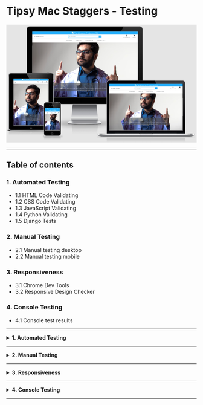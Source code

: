 # **Tipsy Mac Staggers - Testing** #

![Image of site on many screens](/media/readme_images/site_responsive_image.png)

<hr>

## **Table of contents** ##

### **1. Automated Testing** ###

* 1.1 HTML Code Validating
* 1.2 CSS Code Validating 
* 1.3 JavaScript Validating
* 1.4 Python Validating
* 1.5 Django Tests

### **2. Manual Testing** ###

* 2.1 Manual testing desktop
* 2.2 Manual testing mobile

### **3. Responsiveness** ###

* 3.1 Chrome Dev Tools
* 3.2 Responsive Design Checker

### **4. Console Testing** ###

* 4.1 Console test results

<hr>

<details>
<summary><strong>
1. Automated Testing
</strong></summary>
<br>

#### **1.1 HTML Code Validating** ####

* All of the HTML files were tested on the [W3C HTML Markup Validation website](https://validator.w3.org/)<br>
* The results from the test were as follows:<br>

**On all pages warning** 
* On all pages on th site the HTML checker highlights a warning saying an error saying there is a duplicate of the id "user-options" however this is incorrect and can be ignored. This item is showing in the My Account dropdown in the base.html file and also the mobile-top-header.html file. These are the same items however one of them is for the desktop and one is for the mobile. They both have the exact same functionality and are the same item. There is no effect on the functionality of the site and i have noted this here in the readme to note i am aware of it.<br>

![Image of duplicate id page error](/media/readme_images/duplicate_id.png)

**1. Homepage (home/templates/home/index.html)**
* Apart from the warning message at the top of this section all the HTML passes with no errors.

**2. Products logged in and none logged in user(products/templates/products/products.html)**
* Apart from the warning message at the top of this section all the HTML passes with no errors. 

**3. Product details logged in and none logged in user (products/templates/products/product_details.html)**
* The warning message at the top of this section is on this page. 
* There is also 1 other error displaying (Screenshot below) however this is incorrect.

![Image of product details page error](/media/readme_images/product_details_error_p.png)

<br>

![Image of product details page error](/media/readme_images/product_details_error_p_code.png)

* When i check my code i can see there is an opening `<p>` tag on line 160. This error from the HTML checker has been noted here to say i am aware of it but there is a matching `<p>` opening tag to the `</p>` closing tag highlighted here.

![Image of product details page error](/media/readme_images/product_details_error_p_code_2.png)


**4. About us (about_us/templates/about_us/about_us.html)**
* Apart from the warning message at the top of this section all the HTML passes with no errors. 

**5. Covid Info details logged in and none logged in user (covid_numbers/templates/covid_numbers/covid_numbers.html)**
* Apart from the warning message at the top of this section all the HTML passes with no errors. 

**6. Contact us none logged in user (contact_us/templates/contact_us/contact_us.html)**
* Apart from the warning message at the top of this section all the HTML passes with no errors. 

**7. Contact us logged in user (contact_us/templates/contact_us/contact_us.html)**
* The warning message at the top of this section is on this page. 
* At the top of the registered users priority messaging service there is an input box that is disabled. This input field is so when a registered user sends a priority message to the site the admin can tell who the message came from, the same way an email display's who an email is from. 

![Image of contact us page input error](/media/readme_images/disabled_input_field.png)

![Image of placeholder input error](/media/readme_images/placeholder_error.png)

* The HTML checker is saying there is an error as a placeholder can only be used on certain fields. I checked with tutor support when developing this feature and they said the current way this is set is fine. This highlighted error in no way effects the functionality of the site and tutor support helped me to get this feature working. I have highlighted it here in the testing to say i am aware of it. 

**8. Signup (templates/allauth/account/signup.html)**
* Apart from the warning message at the top of this section all the HTML passes with no errors. 

**9. Login (templates/allauth/account/login.html)**
* Apart from the warning message at the top of this section all the HTML passes with no errors. 

**10. Cart (cart/templates/cart/cart.html)**
* Apart from the warning message at the top of this section all the HTML passes with no errors. 

**11. Checkout (checkout/templates/checkout/checkout.html)**
* Apart from the warning message at the top of this section all the HTML passes with no errors. 

**12. Checkout Success (checkout/templates/checkout/checkout_success.html)**
* Apart from the warning message at the top of this section all the HTML passes with no errors. 

**12. User Profile (profiles/templates/profiles/profiles.html)**
* Apart from the warning message at the top of this section all the HTML passes with no errors. 

**13. Password Reset (templates/aullauth/account/password_reset.html)**
* Apart from the warning message at the top of this section all the HTML passes with no errors. 

<hr>

#### **1.2 CSS Code Validating** ####
* The main CSS files were tested on the [W3C CSS  Validation website](https://jigsaw.w3.org/css-validator/)<br>
* The results came back as no errors of any kind showing

![Image of css results](/media/readme_images/css_test_results.png)

<hr>

#### **1.3 JavaScript Code Validating** ####
* The testing for the script.js file was carried out on [JShint.com](https://jshint.com/) The results from the test were as follows:<br>

**1. cart/templates/cart/cart.html**
* Results: The JavaScript at the bottom of this file is passing in JShint with no errors. 

**2. stripe_elements.js file**
* Results: JShint is saying that the code on line 3 `var stripe = Stripe(stripePublicKey);` Stripe (with the capital letter) is undefined. This code however is taken from the Stripe official docs so i have noted this here but the code is correct according to the stripe docs. 

**3. products/templates/products/includes/quantity_input_script.html**
* Results: The JavaScript in this file is passing in JShint with no errors.

**4. templates/base.html**
* Results: The JavaScript in this file is passing in JShint with no errors.

<hr>

#### **1.4 Python Code Validating** ####

* The testing for the python files were carried out on [pep 8 online](http://pep8online.com/) The results from the test were as follows:<br>

* <strong>Results:</strong> All of the python code has passed the pep8 checks. There are however some lines of code that showed up during flake8 testing that have showed up as needing adjusting. Some of these items from Flake8 i have ignored, the reason for each of these can be found below:

1. Main settings.py file - Some of the lines are highlighted as to long, however the code highlighted was created when i created the project and are the set up settings Django created, therefore i will be ignoring these as i did not write them and don't want to adjust them if they were automatically set up this way. 

2. Some of the app files that i didn't do any coding in, for example about_us/admin.py Flake8 is saying `'django.contrib.admin' imported but unused` Again i am aware of these notifications but i have chosen to leave the file as is rather than delete it or have a blank file. 

<hr>

3. Checkout > models.py > line 69<br>

`self.delivery_cost = self.order_total * settings.STANDARD_DELIVERY_PERCENTAGE / 100`

* I have tried to place a pair of parentheses after the = and split this line into 2 lines as you can line break after the parentheses<br>

`self.delivery_cost = (`<br>
&nbsp; &nbsp; &nbsp;`self.order_total * settings.STANDARD_DELIVERY_PERCENTAGE / 100)`

* However that still leaves the line as 80 characters once you allow for the correct indentation therefore i have left it as one single line. It is something i am aware of but leaving this line as one line doesn't effect the functionality of the site so i have noted here int he readme i am aware of it but have left it as it is on one line.<br>

<hr>

4. Products > views.py > line 58<br>

`queries = Q(name__icontains=query) | Q(description__icontains=query)`

* This line of code comes in at greater than 79 characters, i have adjusted the code using a \ to go to a new line, example below:

`queries = Q(name__icontains=query) | \`<br>
&nbsp; &nbsp; &nbsp;`Q(description__icontains=query)`

* This has resolved the line length issue and I have tested the site after this adjustment and the search functionality has not changed and is working as intended. 

<hr>

5. Reviews > forms.py > ModelForm imported but unused

* This is incorrect as the ModelForm is part of my ProductReviewForm code. I have noted it here i am aware of it in Flake but have left it. 

<hr>

6. Products > widgets.py > line 9<br>

`template_name = 'products/custom_widget_templates/custom_clearable_file_input.html'`

* This line of code comes in at greater than 79 characters. As with item 1 on this list i have wrapped the code after the = in parentheses and split it onto 2 lines, example below:

`template_name = (`<br>
&nbsp; &nbsp; &nbsp;`'products/custom_widget_templates/custom_clearable_file_input.html')`

* This has resolved the line length issue and I have tested the site after this adjustment and the search functionality has not changed and is working as intended. 

<hr>

#### **1.5 Django Tests** ####

* I have created automated Django tests in each django app in this project. The tests can be found in the tests.py file in each app. You can run all of the django tests in the terminal all at once by running the command `python3 manage.py test` or you can run the tests app by app. To run a specific app test, about us for example,  you would run the command `python3 manage.py test about_us`

**NOTE:** 

* If you are going to run the Django tests you will need to make an adjustment in the main settings.py file. The current setting for the DATABASE in the settings .py file is currently (Screenshot below)

![Image of databases in settings.py file](/media/readme_images/database_settings.png)

* However if i try and run the tests with that current configuration i get a message in terminal saying `Got an error creating the test database: permission denied to create database`

* I have spoken to tutor support at Code Institute and they said that this may be caused by `DATABASE_URL` being stored as an Environment Variables in my Gitpod. They said i could delete it and it may resolve the testing issue, however that variable is needed for the updating of the postgress database as i am using fixtures files and i use the command `loaddata` to update the postgress database. Tutor support said if the `DATABASE_URL` variable is deleted from my Gitpod Environment Variables then that functionality would cease working. 

* To get the tests running its a simple case of commenting out the if else: block of code like in the screenshot below:

![Image of databases in settings.py file](/media/readme_images/database_settings_2.png)

* and copying and pasting the else part of the code and ensuring correct indentation. The code should look like the code in the screenshot above:

* You can now save the settings.py file, run the tests, and you will see all of them running and the results in terminal, i have around 50 tests written so far. (Screenshot below)

![Image of django test results](/media/readme_images/django_test_results.png)

* My submission deadline for this project is in the next few hours. I would ideally like to spend more time resolving this issue for a better solution however the tutor who was helping me on this said they were unable to think of a solution other than the one listed here and it would be best to just list this in the testing.md document to let the assessor know i am aware of the issue however due to time constraints this is the best solution we could devise with the deadline we have.  

</details>
<hr>

<details>
<summary><strong>
2. Manual Testing
</strong></summary>
<br>

#### **2.1 Manual testing desktop** ####

* All desktop testing was carried out on Chrome, FireFox, Opera and Safari. Results listed below will apply to all browsers unless highlighted as otherwise. 

**1. The Home Page**

* The homepage is rendering correctly on all of the browsers as intended.
* Clicking the In Safe Hands name in the top left brings the user back to the home page
* Clicking the search bar without entering an item to search for brings the user to the all products page and the correct toast displays the message in the top right of the screen. 
* The dropdown menus are all expanding when clicked and showing the correct sub menu options
* I have clicked on every option in the 4x dropdown menus and all the links bring the user to the correctly specified page
* The reviews carousel on the bottom of the page is rendering and cycling through the reviews as is intended. 

**2. The My Account, Profile & Cart**

* When a user clicks on the My Account icon and clicks on the sign up option the correct sign up page is rendering
* I have clicked on sign up and followed the steps to create a new registered user on each browser. All of the accounts were able to be set up correctly as expected on all browsers.  
* When a user clicks on the My Account icon and clicks on the Log in option the correct Log in page rendering
* If a user enterers the incorrect username and/or password the page will reload with a warning message saying <strong>"The username and/or password you specified are not correct"</strong>
* If a user tries to enter just the username or just the password the the login form validation will notify them that all fields are required and they must complete all fields. 
* If a user tries to create an account with an email address that is already in use they will see an error message displayed saying that email address is already associated with another account. 
* Users can click on the forgot my password link and enter their email address to be sent the password reset link. In testing the email with the password reset link and username is sent as expected. This works on all browsers.
* I have been able to log in with the created username and password on all browsers and have been able to log out on every browser. The correct toast confirming login and logout in the top right is also generated.
* After logging in i am able to see the users profile page and order history as expected on all browsers. 

Note!
* On safari the dropdown menu for Country is displaying slightly different than on the other browsers. I have checked the functionality and it is working as normal. The difference is purely aesthetic so i am noting here that i am aware of it

![Image of country dropdown safari](media/readme_images/country_dropdown_safari.png)

* When i click on a past order number on the profile page the order details open and are all displaying correctly. 
* If i click on the cart button when the cart is empty then the correct message saying the shopping cart is empty and the link to go to the store is displaying correctly. 
* If i try and bypass this by typing checkout in the url i correctly get redirected to he products page with the warning toast saying there is nothing in your cart. 

**3. The Products Page**

* The products page is displaying all of the products for sale in the store correctly. As the user adjusts the screen size the layout is adjusting on each browser as expected.  

**4. The Product Details Page**

* All of the product details are displaying correctly as intended on all browsers. 
* When the user clicks the Read Product Reviews the collapsible expands correctly and shows the reviews on each browser. 
* If a user tries to set the quantity to 0 and add it to the cart they will see the validation error informing them the minimum number allowed is 1.
* Users can add items to the cart as expected by selecting the quantity and pressing the add to cart button. 

**5. The Cart Page**

* A user who tries to access the cart with nothing in it will get the message there is nothing in your cart and be given the option to click and be redirected back to the store
* Once the user has an item in the cart they can adjust the quantity and update the cart. The cart on all browsers reflects the update correctly
* If a user presses the remove button the item is removed from the cart
* If the user clicks on the secure checkout button the user will be brought to the checkout page 

**6. The Checkout Page**

* The checkout page is rendering correctly and the logged in users delivery address is automatically populating on all browsers.<br>

Note!

* Again on safari the dropdown menu for Country is displaying slightly different than on the other browsers. I have checked the functionality and it is working as normal. The difference is purely aesthetic so i am noting here that i am aware of it

![Image of country dropdown safari](media/readme_images/country_dropdown_safari_2.png)

* I have placed an order on each browser and the order has gone through successfully using the Stripe test card details. 

**7. The Order Confirmation Page**

* After placing an order the order confirmation page is generated and rendered correctly with all of the order details displayed as they should. 

**8. About Us Page**

* The about us page is rendering as expected on all browsers with no issues or errors. It adjusts it structure as the page size is adjusted on smaller devices. 

**9. Covid Data Page**
* When a none logged in user comes to this page they will see the message informing them the data is only available to registered users. 
* Once logged in the covid data that was behind a registered users wall is now rendering correctly on each browser. I have used this feature to drill down into the various types of information available and it is all working as intended. 

**10. Contact Us Page**
* When a none logged in user goes to the contact us page the page is displaying as it should for a none logged in user. The message about the priority message service being only available to logged in users is displaying correctly. 
* When a logged in user goes to the contact us page the contact us form is rendering as expected on all browsers. 

Error Detected!
* When a logged in user goes to the contact us page on Firefox, the username field that automatically generates the username has a grey background, this is only happening on Firefox and not on the other browsers (Screenshot below:)   

![Image of contact us form greyed out](media/readme_images/firefox_contact_us_field.png)

I have resolved this with the following css:<br><br>
`.user-input-display {`<br>
  `background: transparent;`<br>
`}`

* The user input field now has a white background like the rest of the browsers. 

* I have tested sending a message via the priority email messaging service on the contact us page and the message successfully goes through and is appearing in the Django admin panel as expected. 

<hr>

#### **2.1 Manual testing mobile** ####
<br>

* To reduce repetition of the desktop results, for the mobile testing i have just highlighted the different functionalities that mobile users may experience while using the site on a mobile device. I have carried out all of the exact same manual tests on mobile devices as i did on the desktop however unless highlighted below, readers of this document can know i experienced the exact same outcomes on mobile devices as i did on desktop.  

Mobile testing was carried out on the following devices:<br>
1. iPhone 6/7/8 (Via Chrome Dev Tools)
2. iPad (Via Chrome Dev Tools)
3. Huawei P20 lite
4. Huawei P smart
5. Chuwi h9 pro tablet 

All mobile testing was carried out on Chrome, FireFox, Opera and Brave browsers.

Error Found - Several Pages:
* On some of the pages on the site (Login, Sign up, Products, About us page image) the content of that page was sitting right at the very bottom of the screen on tablet devices when the tablet was held horizontally. Items such as buttons, text and images were touching the very bottom of the tablet screen which doesn't give a good user experience and it made the pages look poor.  

Solution:
On pages where i have encountered this issue i have added a `<br>` element at the very bottom of the code on each of the pages. Now when i reload the page there is an extra row of whitespace at he bottom which has rectified the issue. 

**1. The Home Page**

* Apart from the issue highlighted above all tests on mobile devices returned the same results as the desktop results listed above. The page is functioning normally and as intended on mobile devices. 

**2. The My Account, Profile & Cart**

* Apart from the issue highlighted above all tests on mobile devices returned the same results as the desktop results listed above. The page is functioning normally and as intended on mobile devices. 

**3. The Products Page**

* Apart from the issue highlighted above all tests on mobile devices returned the same results as the desktop results listed above. The page is functioning normally and as intended on mobile devices. 

**4. The Product Details Page**

* The page is functioning normally and as intended on mobile devices. 

**5. The Cart Page**

* The page is functioning normally and as intended on mobile devices. 

**6. The Checkout Page**

* The page is functioning normally and as intended on mobile devices. 
* One thing to note is on Google Chrome when the user clicks on the credit card details input field to enter their card number, the browser will automatically zoom into that field to help make entering the card details easier. When the user presses the button to complete the purchase they wont see the payment processing spinner. The processing spinner is still there and is still being generated correctly, whats happening is if the user doesn't zoom back out after entering their credit card details when they press the button to complete the transaction the screen will stay zoomed in on the bottom corner. 

**7. The Order Confirmation Page**

* The page is functioning normally and as intended on mobile devices. 

**8. About Us Page**

* Apart from the issue highlighted above all tests on mobile devices returned the same results as the desktop results listed above. The page is functioning normally and as intended on mobile devices. 

**9. Covid Numbers Page**

* The page is functioning normally and as intended on mobile devices. 

**10. Contact Us Page**

* The page is functioning normally and as intended on mobile devices. 

</details>
<hr>

<details>
<summary><strong>
3. Responsiveness
</strong></summary>
<br>

**3.1 Chrome Dev Tools**
* I have checked the site on google dev tools for responsiveness on screen sizes ranging from a maximum size of 1870px X 767px down to a minimum of 320px X 480px. The site is functioning as intended. 

**3.2 Responsive Design Checker**
* I have also checked the site on the website [Responsive Design Checker](https://responsivedesignchecker.com/) on all of the pages that are available and the site is functioning as intended. 

**NOTE** 
* The cart on my site isn't as mobile friendly as i would like it to be. Users on smaller screens will have to side scroll which isn't ideal, but the functionality is there. I will address the layout of this page at a later date. Check section 8 of the readme.md features to develop.

</details>
<hr>

<details>
<summary><strong>
4. Console Testing
</strong></summary>

* There is one error that is appearing on every page and that is the favicon error (Screenshot below)

![Image of favicon error](/media/readme_images/favicon.png)

* It is pointing to line 1 and column 1 in the favicon ico file. When i click into this file to see where the error is ii can see the following code: 

![Image of favicon error](/media/readme_images/favicon_code.png)

1. **Covid Info Page** 

* On the covid info page when a logged in user is viewing the data in the console there is an message (Not an error or warning) saying `[bugsnag] Loaded1`

![Image of bugsnag message](/media/readme_images/bugsnag_message.png)

* I have inspected this further and it is something to do with the internal code of the covid data that i importing into the site (Screenshot below) and nothing to do with any of my code. As i am unable to adjust any of the code in the covid data i have listed it here to notify i am aware of it.

![Image of bugsnag message](/media/readme_images/bugsnag_code.png)

2. **Contact Us Page**

* There is a message generated on the contact us page in relation to the google map (Screenshot below): 

![Image of google map violation](/media/readme_images/google_map_violation.png)

* This is neither a warning message or an error and its related to the google map code. Due to an imminent deadline for this project i will not have time to resolve it before submission. This is to confirm i am aware of it and can confirm it has no effect on the functionality of the site. 

2. **Sign Up Page**

* There is a message in the console for this page. The message is recommending the input elements should have autocomplete added to them. Again due to an imminent deadline for this project i will not have time to work on this before submission. This is to confirm i am aware of it and can confirm it has no effect on the functionality of the site. 

![Image of sign up recommendation](/media/readme_images/sign_up_console_message.png)

2. **Stripe Checkout Page**

* When the user goes to the checkout page to make a payment the error message below from stripe appears in the console. 

![Image of stripe error](/media/readme_images/stripe_checkout_error.png)

* I have drilled into these errors and they are not being caused from any errors in the code that i have written. I have noted the error here in the testing document to confirm that i am aware of this error and it has no effect on the functionality of the site or stripe payments. I will aim to investigate this issue further. 

</details>
<hr>